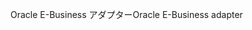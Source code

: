 <span data-ttu-id="d8a86-101">Oracle E-Business アダプター</span><span class="sxs-lookup"><span data-stu-id="d8a86-101">Oracle E-Business adapter</span></span>